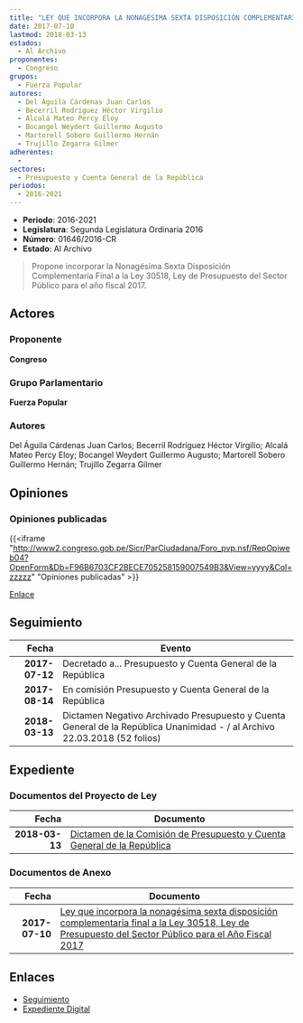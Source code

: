 ```yaml
---
title: "LEY QUE INCORPORA LA NONAGÉSIMA SEXTA DISPOSICIÓN COMPLEMENTARIA FINAL A LA LEY 30518 LEY DE PRESUPUESTO DEL SECTOR PÚBLICO PARA EL AÑO FISCAL 2017"
date: 2017-07-10
lastmod: 2018-03-13
estados: 
  - Al Archivo
proponentes: 
  - Congreso
grupos: 
  - Fuerza Popular
autores: 
  - Del Águila Cárdenas Juan Carlos
  - Becerril Rodríguez Héctor Virgilio
  - Alcalá Mateo Percy Eloy
  - Bocangel Weydert Guillermo Augusto
  - Martorell Sobero Guillermo Hernán
  - Trujillo Zegarra Gilmer
adherentes: 
  - 
sectores: 
  - Presupuesto y Cuenta General de la República
periodos: 
  - 2016-2021
---
```


- **Periodo**: 2016-2021
- **Legislatura**: Segunda Legislatura Ordinaria 2016
- **Número**: 01646/2016-CR
- **Estado**: Al Archivo

> Propone incorporar la Nonagésima Sexta Disposición Complementaria Final a la Ley 30518, Ley de Presupuesto del Sector Público para el año fiscal 2017.


## Actores

### Proponente

**Congreso**

### Grupo Parlamentario

**Fuerza Popular**

### Autores

Del Águila Cárdenas Juan Carlos; Becerril Rodríguez Héctor Virgilio; Alcalá Mateo Percy Eloy; Bocangel Weydert Guillermo Augusto; Martorell Sobero Guillermo Hernán; Trujillo Zegarra Gilmer


## Opiniones

### Opiniones publicadas

{{<iframe "http://www2.congreso.gob.pe/Sicr/ParCiudadana/Foro_pvp.nsf/RepOpiweb04?OpenForm&Db=F96B6703CF2BECE705258159007549B3&View=yyyy&Col=zzzzz" "Opiniones publicadas" >}}

[Enlace](http://www2.congreso.gob.pe/Sicr/ParCiudadana/Foro_pvp.nsf/RepOpiweb04?OpenForm&Db=F96B6703CF2BECE705258159007549B3&View=yyyy&Col=zzzzz)

## Seguimiento

| Fecha | Evento |
|------:|--------|
| **2017-07-12** | Decretado a... Presupuesto y Cuenta General de la República|
| **2017-08-14** | En comisión Presupuesto y Cuenta General de la República|
| **2018-03-13** | Dictamen Negativo Archivado Presupuesto y Cuenta General de la República Unanimidad - / al Archivo 22.03.2018 (52 folios)|


## Expediente


### Documentos del Proyecto de Ley

| Fecha | Documento |
|------:|--------|
| **2018-03-13** | [Dictamen de la Comisión de Presupuesto y Cuenta General de la República](http://www.leyes.congreso.gob.pe/Documentos/2016_2021/Dictamenes/Proyectos_de_Ley/01646DC17MAY20180313.pdf) |

### Documentos de Anexo

| Fecha | Documento |
|------:|--------|
| **2017-07-10** | [Ley que incorpora la nonagésima sexta disposición complementaria final a la Ley 30518, Ley de Presupuesto del Sector Público para el Año Fiscal 2017](http://www.leyes.congreso.gob.pe/Documentos/2016_2021/Proyectos_de_Ley_y_de_Resoluciones_Legislativas/PL0164620170710..pdf) |

## Enlaces 

- [Seguimiento](http://www2.congreso.gob.pe/Sicr/TraDocEstProc/CLProLey2016.nsf/f7fff46988ca05b1052578e100829cc7/eba1ac4f321dd95a0525815900790c09?OpenDocument)
- [Expediente Digital](http://www2.congreso.gob.pe/Sicr/TraDocEstProc/CLProLey2016.nsf/f7fff46988ca05b1052578e100829cc7/eba1ac4f321dd95a0525815900790c09?OpenDocument&Click=05257FB7005EB655.eb71d0cf91d8294e05256cdf006b5706/$Body/0.1C6C)
